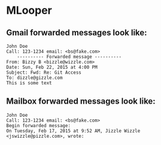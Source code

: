 MLooper
====================

Gmail forwarded messages look like:
----------------
```
John Doe
Call: 123-1234 email: <bs@fake.com>
	---------- Forwarded message ----------
From: Bizzy B <bizzle@wizzle.com>
Date: Sun, Feb 22, 2015 at 4:00 PM
Subject: Fwd: Re: Git Access​
To: dizzle@gizzle.com
This is some text
```

Mailbox forwarded messages look like:
----------------
```
John Doe
Call: 123-1234 email: <bs@fake.com>
Begin forwarded message:
On Tuesday, Feb 17, 2015 at 9:52 AM, Jizzle Wizzle <jswizzle@pizzle.com>, wrote:
```

